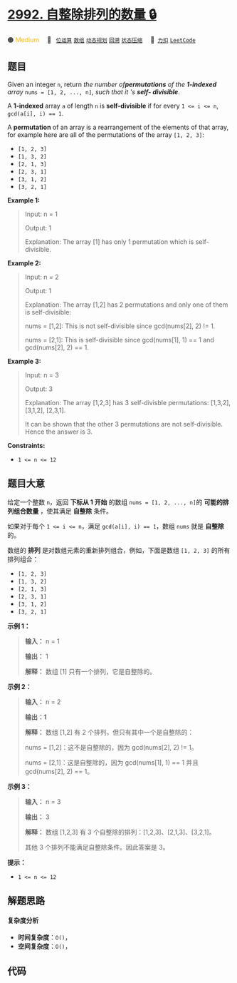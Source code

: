 # [2992. 自整除排列的数量 🔒](https://2xiao.github.io/leetcode-js/problem/2992.html)

🟠 <font color=#ffb800>Medium</font>&emsp; 🔖&ensp; [`位运算`](/tag/bit-manipulation.md) [`数组`](/tag/array.md) [`动态规划`](/tag/dynamic-programming.md) [`回溯`](/tag/backtracking.md) [`状态压缩`](/tag/bitmask.md)&emsp; 🔗&ensp;[`力扣`](https://leetcode.cn/problems/number-of-self-divisible-permutations) [`LeetCode`](https://leetcode.com/problems/number-of-self-divisible-permutations)

## 题目

Given an integer `n`, return _the number of**permutations** of the
**1-indexed** array_ `nums = [1, 2, ..., n]`_, such that it 's **self-
divisible**_.

A **1-indexed** array `a` of length `n` is **self-divisible** if for every `1
<= i <= n`, `gcd(a[i], i) == 1`.

A **permutation** of an array is a rearrangement of the elements of that
array, for example here are all of the permutations of the array `[1, 2, 3]`:

  * `[1, 2, 3]`
  * `[1, 3, 2]`
  * `[2, 1, 3]`
  * `[2, 3, 1]`
  * `[3, 1, 2]`
  * `[3, 2, 1]`



**Example 1:**

> Input: n = 1
> 
> Output: 1
> 
> Explanation: The array [1] has only 1 permutation which is self-divisible.

**Example 2:**

> Input: n = 2
> 
> Output: 1
> 
> Explanation: The array [1,2] has 2 permutations and only one of them is self-divisible:
> 
> nums = [1,2]: This is not self-divisible since gcd(nums[2], 2) != 1.
> 
> nums = [2,1]: This is self-divisible since gcd(nums[1], 1) == 1 and gcd(nums[2], 2) == 1.

**Example 3:**

> Input: n = 3
> 
> Output: 3
> 
> Explanation: The array [1,2,3] has 3 self-divisble permutations: [1,3,2], [3,1,2], [2,3,1].
> 
> It can be shown that the other 3 permutations are not self-divisible. Hence the answer is 3.

**Constraints:**

  * `1 <= n <= 12`


## 题目大意

给定一个整数 `n`，返回 **下标从 1 开始** 的数组 `nums = [1, 2, ..., n]`的 **可能的排列组合数量** ，使其满足
**自整除** 条件。

如果对于每个 `1 <= i <= n`，满足 `gcd(a[i], i) == 1`，数组 `nums` 就是 **自整除** 的。

数组的 **排列**  是对数组元素的重新排列组合，例如，下面是数组 `[1, 2, 3]` 的所有排列组合：

  * `[1, 2, 3]`
  * `[1, 3, 2]`
  * `[2, 1, 3]`
  * `[2, 3, 1]`
  * `[3, 1, 2]`
  * `[3, 2, 1]`



**示例 1：**

> 
> 
> 
> 
> 
> **输入：** n = 1
> 
> **输出：** 1
> 
> **解释：** 数组 [1] 只有一个排列，它是自整除的。
> 
> 

**示例 2：**

> 
> 
> 
> 
> 
> **输入：** n = 2
> 
> **输出：1**
> 
> **解释：** 数组 [1,2] 有 2 个排列，但只有其中一个是自整除的：
> 
> nums = [1,2]：这不是自整除的，因为 gcd(nums[2], 2) != 1。
> 
> nums = [2,1]：这是自整除的，因为 gcd(nums[1], 1) == 1 并且 gcd(nums[2], 2) == 1。
> 
> 

**示例 3：**

> 
> 
> 
> 
> 
> **输入：** n = 3
> 
> **输出：** 3
> 
> **解释：** 数组 [1,2,3] 有 3 个自整除的排列：[1,2,3]、[2,1,3]、[3,2,1]。
> 
> 其他 3 个排列不能满足自整除条件。因此答案是 3。
> 
> 



**提示：**

  * `1 <= n <= 12`


## 解题思路

#### 复杂度分析

- **时间复杂度**：`O()`，
- **空间复杂度**：`O()`，

## 代码

```javascript

```